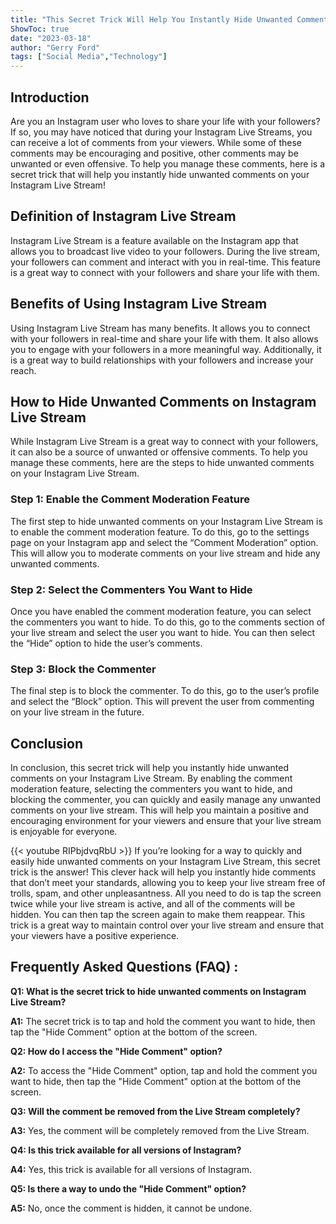 ```yaml
---
title: "This Secret Trick Will Help You Instantly Hide Unwanted Comments on Your Instagram Live Stream!"
ShowToc: true 
date: "2023-03-18"
author: "Gerry Ford" 
tags: ["Social Media","Technology"]
---
```

## Introduction

Are you an Instagram user who loves to share your life with your followers? If so, you may have noticed that during your Instagram Live Streams, you can receive a lot of comments from your viewers. While some of these comments may be encouraging and positive, other comments may be unwanted or even offensive. To help you manage these comments, here is a secret trick that will help you instantly hide unwanted comments on your Instagram Live Stream!

## Definition of Instagram Live Stream

Instagram Live Stream is a feature available on the Instagram app that allows you to broadcast live video to your followers. During the live stream, your followers can comment and interact with you in real-time. This feature is a great way to connect with your followers and share your life with them. 

## Benefits of Using Instagram Live Stream

Using Instagram Live Stream has many benefits. It allows you to connect with your followers in real-time and share your life with them. It also allows you to engage with your followers in a more meaningful way. Additionally, it is a great way to build relationships with your followers and increase your reach. 

## How to Hide Unwanted Comments on Instagram Live Stream

While Instagram Live Stream is a great way to connect with your followers, it can also be a source of unwanted or offensive comments. To help you manage these comments, here are the steps to hide unwanted comments on your Instagram Live Stream. 

### Step 1: Enable the Comment Moderation Feature

The first step to hide unwanted comments on your Instagram Live Stream is to enable the comment moderation feature. To do this, go to the settings page on your Instagram app and select the “Comment Moderation” option. This will allow you to moderate comments on your live stream and hide any unwanted comments. 

### Step 2: Select the Commenters You Want to Hide

Once you have enabled the comment moderation feature, you can select the commenters you want to hide. To do this, go to the comments section of your live stream and select the user you want to hide. You can then select the “Hide” option to hide the user’s comments. 

### Step 3: Block the Commenter

The final step is to block the commenter. To do this, go to the user’s profile and select the “Block” option. This will prevent the user from commenting on your live stream in the future. 

## Conclusion

In conclusion, this secret trick will help you instantly hide unwanted comments on your Instagram Live Stream. By enabling the comment moderation feature, selecting the commenters you want to hide, and blocking the commenter, you can quickly and easily manage any unwanted comments on your live stream. This will help you maintain a positive and encouraging environment for your viewers and ensure that your live stream is enjoyable for everyone.

{{< youtube RIPbjdvqRbU >}} 
If you’re looking for a way to quickly and easily hide unwanted comments on your Instagram Live Stream, this secret trick is the answer! This clever hack will help you instantly hide comments that don’t meet your standards, allowing you to keep your live stream free of trolls, spam, and other unpleasantness. All you need to do is tap the screen twice while your live stream is active, and all of the comments will be hidden. You can then tap the screen again to make them reappear. This trick is a great way to maintain control over your live stream and ensure that your viewers have a positive experience.

## Frequently Asked Questions (FAQ) :
**Q1: What is the secret trick to hide unwanted comments on Instagram Live Stream?**

**A1:** The secret trick is to tap and hold the comment you want to hide, then tap the "Hide Comment" option at the bottom of the screen.

**Q2: How do I access the "Hide Comment" option?**

**A2:** To access the "Hide Comment" option, tap and hold the comment you want to hide, then tap the "Hide Comment" option at the bottom of the screen.

**Q3: Will the comment be removed from the Live Stream completely?**

**A3:** Yes, the comment will be completely removed from the Live Stream.

**Q4: Is this trick available for all versions of Instagram?**

**A4:** Yes, this trick is available for all versions of Instagram.

**Q5: Is there a way to undo the "Hide Comment" option?**

**A5:** No, once the comment is hidden, it cannot be undone.




